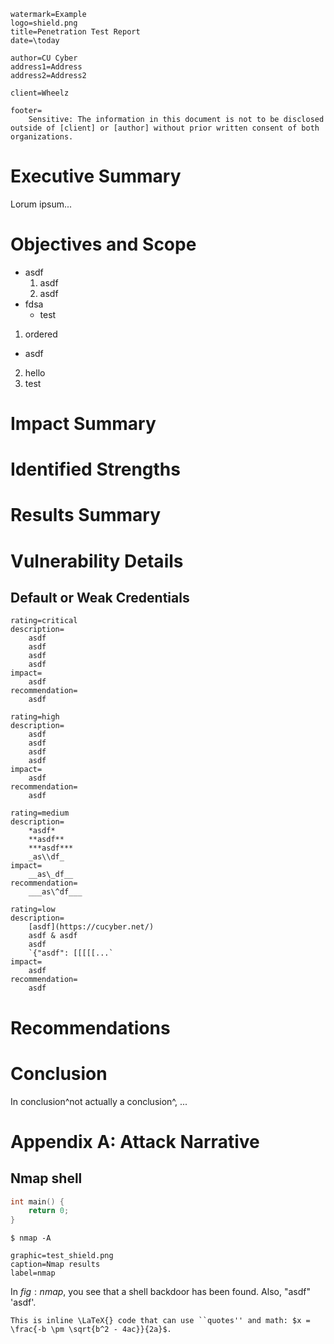 ```title
watermark=Example
logo=shield.png
title=Penetration Test Report
date=\today

author=CU Cyber
address1=Address
address2=Address2

client=Wheelz

footer=
	Sensitive: The information in this document is not to be disclosed outside of [client] or [author] without prior written consent of both organizations.
```

# Executive Summary

Lorum ipsum...

# Objectives and Scope

* asdf
  1. asdf
  2. asdf
* fdsa
  - test

1. ordered
  * asdf
2. hello
2. test

# Impact Summary

# Identified Strengths

# Results Summary

# Vulnerability Details

## Default or Weak Credentials

```vuln
rating=critical
description=
	asdf
	asdf
	asdf
	asdf
impact=
	asdf
recommendation=
	asdf
```

```vuln
rating=high
description=
	asdf
	asdf
	asdf
	asdf
impact=
	asdf
recommendation=
	asdf
```

```vuln
rating=medium
description=
	*asdf*
	**asdf**
	***asdf***
	_as\\df_
impact=
	__as\_df__
recommendation=
	___as\^df___
```

```vuln
rating=low
description=
	[asdf](https://cucyber.net/)
	asdf & asdf
	asdf
	`{"asdf": [[[[[...`
impact=
	asdf
recommendation=
	asdf
```

# Recommendations

# Conclusion

In conclusion^not actually a conclusion^, ...


# Appendix A: Attack Narrative

## Nmap shell

```c
int main() {
	return 0;
}
```

```
$ nmap -A 
```

```figure
graphic=test_shield.png
caption=Nmap results
label=nmap
```

In $fig:nmap$, you see that a shell backdoor has been found. Also, "asdf" 'asdf'.

```inline
This is inline \LaTeX{} code that can use ``quotes'' and math: $x = \frac{-b \pm \sqrt{b^2 - 4ac}}{2a}$.
```
